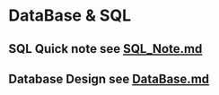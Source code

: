 # DataBase & SQL
## SQL Quick note see [SQL_Note.md](SQL_Note.md)
## Database Design see [DataBase.md](DataBase.md)
